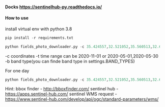 #### Docks https://sentinelhub-py.readthedocs.io/

#### How to use 
install virtual env with python 3.8

```python
pip install -r requirements.txt
```

```python
python fields_photo_downloader.py -c 35.424557,32.521052,35.560513,32.650360 -t 2020-05-01,2020-05-30 -b NDVIGV
```
-c coordinates
-t time range can be 2020-11-01 or 2020-05-01,2020-05-30
-b band type(you can finde band type in settings.BAND_TYPES)

For one day
```python
python fields_photo_downloader.py -c 35.424557,32.521052,35.560513,32.650360 -t 2020-05-01 -b NDVIGV
```



Hint:
bbox finder - http://bboxfinder.com/
sentinel hub - https://apps.sentinel-hub.com/
sentinel WMS request - 
https://www.sentinel-hub.com/develop/api/ogc/standard-parameters/wms/